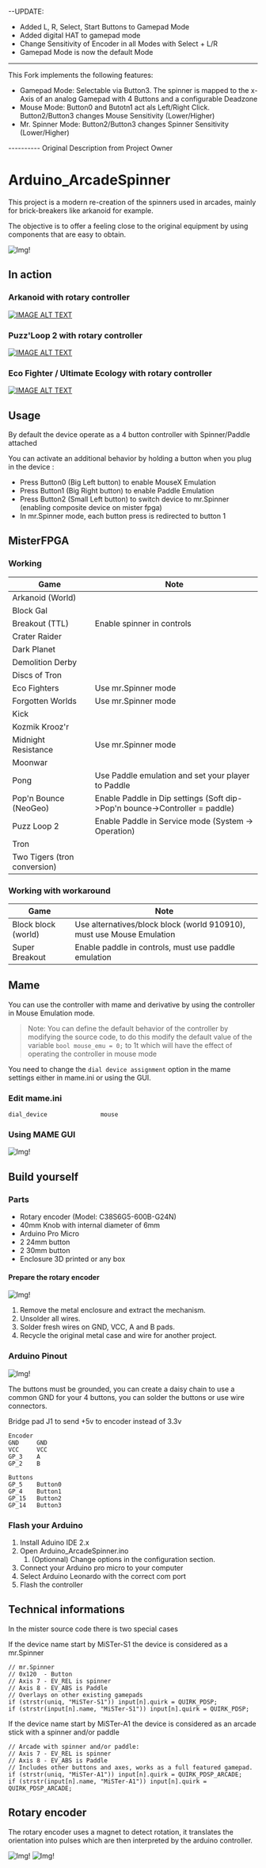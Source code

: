 --UPDATE: 
- Added L, R, Select, Start Buttons to Gamepad Mode
- Added digital HAT to gamepad mode
- Change Sensitivity of Encoder in all Modes with Select + L/R
- Gamepad Mode is now the default Mode
- ------------------------------------



This Fork implements the following features: 

- Gamepad Mode: Selectable via Button3. The spinner is mapped to the x-Axis of an analog Gamepad with 4 Buttons and a configurable Deadzone
- Mouse Mode: Button0 and Butotn1 act als Left/Right Click. Button2/Button3 changes Mouse Sensitivity (Lower/Higher)
- Mr. Spinner Mode: Button2/Button3 changes Spinner Sensitivity (Lower/Higher)




---------- Original Description from Project Owner
# Arduino_ArcadeSpinner

This project is a modern re-creation of the spinners used in arcades, mainly for brick-breakers like arkanoid for example.

The objective is to offer a feeling close to the original equipment by using components that are easy to obtain.

![Img!](img/pic.jpg "Arcade Spinner")

## In action

### Arkanoid with rotary controller
[![IMAGE ALT TEXT](http://img.youtube.com/vi/QnDsVMLP6zM/0.jpg)](http://www.youtube.com/watch?v=QnDsVMLP6zM "Arkanoid with rotary controller on MisterFPGA")

### Puzz'Loop 2 with rotary controller
[![IMAGE ALT TEXT](http://img.youtube.com/vi/TzKd8ytODUM/0.jpg)](http://www.youtube.com/watch?v=TzKd8ytODUM "Puzz'Loop 2 with rotary controller on MisterFPGA")

### Eco Fighter / Ultimate Ecology with rotary controller
[![IMAGE ALT TEXT](http://img.youtube.com/vi/sb1mO-uq1ag/0.jpg)](http://www.youtube.com/watch?v=sb1mO-uq1ag "Eco Fighter / Ultimate Ecology with rotary controller on MisterFPGA")



## Usage

By default the device operate as a 4 button controller with Spinner/Paddle attached

You can activate an additional behavior by holding a button when you plug in the device : 

- Press Button0 (Big Left button) to enable MouseX Emulation
- Press Button1 (Big Right button) to enable Paddle Emulation
- Press Button2 (Small Left button) to switch device to mr.Spinner (enabling composite device on mister fpga)
 - In mr.Spinner mode, each button press is redirected to button 1

## MisterFPGA

### Working

| Game                          | Note|
|---                            |--- | 
| Arkanoid (World)              | |
| Block Gal                     | |
| Breakout (TTL)                | Enable spinner in controls|
| Crater Raider                 | |
| Dark Planet                   | |
| Demolition Derby              | |
| Discs of Tron                 | |
| Eco Fighters                  | Use mr.Spinner mode |
| Forgotten Worlds              | Use mr.Spinner mode |
| Kick                          | |
| Kozmik Krooz'r                | |
| Midnight Resistance           | Use mr.Spinner mode |
| Moonwar                       | |
| Pong                          | Use Paddle emulation and set your player to Paddle |
| Pop'n Bounce (NeoGeo)         | Enable Paddle in Dip settings (Soft dip->Pop'n bounce->Controller = paddle) |
| Puzz Loop 2                   | Enable Paddle in Service mode (System -> Operation) |
| Tron                          | |
| Two Tigers (tron conversion)  | |

### Working with workaround
| Game                  | Note|
|---                    |---| 
| Block block (world)   | Use alternatives/block block (world 910910), must use Mouse Emulation |
| Super Breakout        | Enable paddle in controls, must use paddle emulation |

## Mame

You can use the controller with mame and derivative by using the controller in Mouse Emulation mode.

> Note: You can define the default behavior of the controller by modifying the source code, to do this modify the default value of the variable `bool mouse_emu = 0;` to 1t which will have the effect of operating the controller in mouse mode

You need to change the `dial device assignment` option in the mame settings either in mame.ini or using the GUI.

### Edit mame.ini 
```
dial_device               mouse
```
### Using MAME GUI

![Img!](img/mame.jpg "MAME")

## Build yourself

### Parts 

- Rotary encoder (Model: C38S6G5-600B-G24N)
- 40mm Knob with internal diameter of 6mm 
- Arduino Pro Micro
- 2 24mm button
- 2 30mm button
- Enclosure 3D printed or any box

#### Prepare the rotary encoder

![Img!](img/encoder.jpg "rotary encoder")

1. Remove the metal enclosure and extract the mechanism.
2. Unsolder all wires.
3. Solder fresh wires on GND, VCC, A and B pads.
4. Recycle the original metal case and wire for another project.

### Arduino Pinout

![Img!](img/arduino.jpg "Arduino")

The buttons must be grounded, you can create a daisy chain to use a common GND for your 4 buttons, you can solder the buttons or use wire connectors.

Bridge pad J1 to send +5v to encoder instead of 3.3v

```
Encoder
GND     GND
VCC     VCC
GP_3    A
GP_2    B

Buttons
GP_5    Button0
GP_4    Button1
GP_15   Button2
GP_14   Button3
```

### Flash your Arduino

1. Install Aduino IDE 2.x
2. Open Arduino_ArcadeSpinner.ino
    1. (Optionnal) Change options in the configuration section.
3. Connect your Arduino pro micro to your computer
4. Select Arduino Leonardo with the correct com port
5. Flash the controller

## Technical informations
In the mister source code there is two special cases

If the device name start by MiSTer-S1 the device is considered as a mr.Spinner

```
// mr.Spinner
// 0x120  - Button
// Axis 7 - EV_REL is spinner
// Axis 8 - EV_ABS is Paddle
// Overlays on other existing gamepads
if (strstr(uniq, "MiSTer-S1")) input[n].quirk = QUIRK_PDSP;
if (strstr(input[n].name, "MiSTer-S1")) input[n].quirk = QUIRK_PDSP;
```

If the device name start by MiSTer-A1 the device is considered as an arcade stick with a spinner and/or paddle
```
// Arcade with spinner and/or paddle:
// Axis 7 - EV_REL is spinner
// Axis 8 - EV_ABS is Paddle
// Includes other buttons and axes, works as a full featured gamepad.
if (strstr(uniq, "MiSTer-A1")) input[n].quirk = QUIRK_PDSP_ARCADE;
if (strstr(input[n].name, "MiSTer-A1")) input[n].quirk = QUIRK_PDSP_ARCADE;
```

## Rotary encoder

The rotary encoder uses a magnet to detect rotation, it translates the orientation into pulses which are then interpreted by the arduino controller.

![Img!](img/magnet.jpg "Magnet view")
![Img!](img/magnet2.jpg "Magnet controller")
